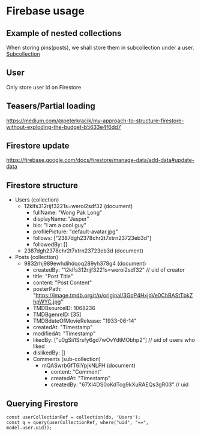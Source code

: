 # Firebase usage

## Example of nested collections
When storing pins(posts), we shall store them in subcollection under a user.
[Subcollection](https://firebase.google.com/docs/firestore/data-model#subcollections)

## User
Only store user id on Firestore

## Teasers/Partial loading
https://medium.com/@peterkracik/my-approach-to-structure-firestore-without-exploding-the-budget-b5633e4f6dd7

## Firestore update
https://firebase.google.com/docs/firestore/manage-data/add-data#update-data

## Firestore structure
- Users (collection)
    - 12klfs312rijf3221s=weroi2sdf32 (document)
      - fullName: "Wong Pak Long"
      - displayName: "Jasper"
      - bio: "I am a cool guy"
      - profilePicture: "default-avatar.jpg"
      - follows: ["2387dgh2378chr2t7xtrn23723eb3d"]
      - followedBy: []
    - 2387dgh2378chr2t7xtrn23723eb3d (document)
- Posts (collection)
    - 9832rhj989ewhdihdqoq289yh378g4 (document)
        - createdBy: "12klfs312rijf3221s=weroi2sdf32" // uid of creator
        - title: "Post Title"
        - content: "Post Content"
        - posterPath: "https://image.tmdb.org/t/p/original/3GqP4HxjpVe0ChBAStTbkZhpWYC.jpg"
        - TMDBsourceID: 1068236
        - TMDBgenreID: [35]
        - TMDBdateOfMovieRelease: "1933-06-14"
        - createdAt: "Timestamp"
        - modifiedAt: "Timestamp"
        - likedBy: ["u0gSii1Srsfy6gd7wOvYdtMObhp2"] // uid of users who liked
        - dislikedBy: []
        - Comments (sub-collection)
          - mQASwrbGfT6iYpjkNLFH (document)
            - content: "Comment"
            - createdAt: "Timestamp"
            - createdBy: "67XI4DS0oKdTcg9kXuRAEQs3gR03" // uid

## Querying Firestore
```
const userCollectionRef = collection(db, 'Users');
const q = query(userCollectionRef, where("uid", "==", model.user.uid));
```